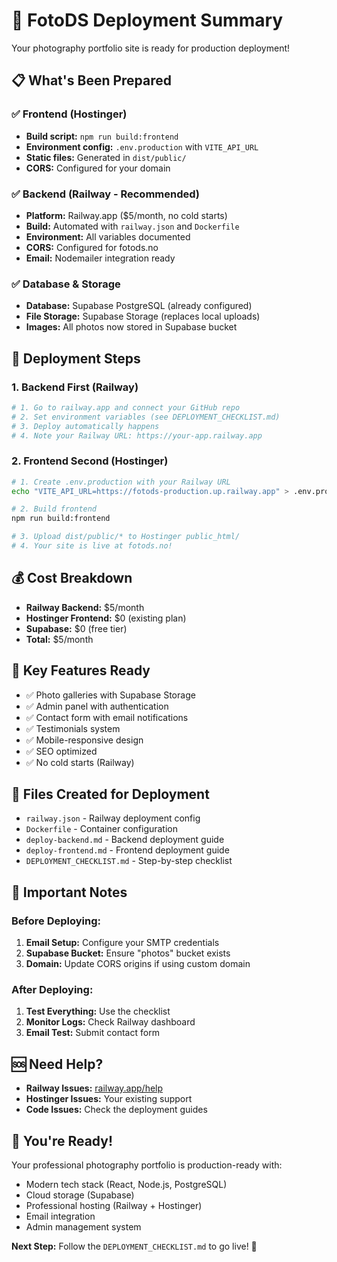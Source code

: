 # 🚀 FotoDS Deployment Summary

Your photography portfolio site is ready for production deployment!

## 📋 What's Been Prepared

### ✅ Frontend (Hostinger)

-   **Build script:** `npm run build:frontend`
-   **Environment config:** `.env.production` with `VITE_API_URL`
-   **Static files:** Generated in `dist/public/`
-   **CORS:** Configured for your domain

### ✅ Backend (Railway - Recommended)

-   **Platform:** Railway.app ($5/month, no cold starts)
-   **Build:** Automated with `railway.json` and `Dockerfile`
-   **Environment:** All variables documented
-   **CORS:** Configured for fotods.no
-   **Email:** Nodemailer integration ready

### ✅ Database & Storage

-   **Database:** Supabase PostgreSQL (already configured)
-   **File Storage:** Supabase Storage (replaces local uploads)
-   **Images:** All photos now stored in Supabase bucket

## 🎯 Deployment Steps

### 1. Backend First (Railway)

```bash
# 1. Go to railway.app and connect your GitHub repo
# 2. Set environment variables (see DEPLOYMENT_CHECKLIST.md)
# 3. Deploy automatically happens
# 4. Note your Railway URL: https://your-app.railway.app
```

### 2. Frontend Second (Hostinger)

```bash
# 1. Create .env.production with your Railway URL
echo "VITE_API_URL=https://fotods-production.up.railway.app" > .env.production

# 2. Build frontend
npm run build:frontend

# 3. Upload dist/public/* to Hostinger public_html/
# 4. Your site is live at fotods.no!
```

## 💰 Cost Breakdown

-   **Railway Backend:** $5/month
-   **Hostinger Frontend:** $0 (existing plan)
-   **Supabase:** $0 (free tier)
-   **Total:** $5/month

## 🔧 Key Features Ready

-   ✅ Photo galleries with Supabase Storage
-   ✅ Admin panel with authentication
-   ✅ Contact form with email notifications
-   ✅ Testimonials system
-   ✅ Mobile-responsive design
-   ✅ SEO optimized
-   ✅ No cold starts (Railway)

## 📁 Files Created for Deployment

-   `railway.json` - Railway deployment config
-   `Dockerfile` - Container configuration
-   `deploy-backend.md` - Backend deployment guide
-   `deploy-frontend.md` - Frontend deployment guide
-   `DEPLOYMENT_CHECKLIST.md` - Step-by-step checklist

## 🚨 Important Notes

### Before Deploying:

1. **Email Setup:** Configure your SMTP credentials
2. **Supabase Bucket:** Ensure "photos" bucket exists
3. **Domain:** Update CORS origins if using custom domain

### After Deploying:

1. **Test Everything:** Use the checklist
2. **Monitor Logs:** Check Railway dashboard
3. **Email Test:** Submit contact form

## 🆘 Need Help?

-   **Railway Issues:** [railway.app/help](https://railway.app/help)
-   **Hostinger Issues:** Your existing support
-   **Code Issues:** Check the deployment guides

## 🎉 You're Ready!

Your professional photography portfolio is production-ready with:

-   Modern tech stack (React, Node.js, PostgreSQL)
-   Cloud storage (Supabase)
-   Professional hosting (Railway + Hostinger)
-   Email integration
-   Admin management system

**Next Step:** Follow the `DEPLOYMENT_CHECKLIST.md` to go live! 🚀

